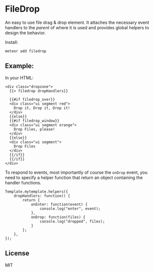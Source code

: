 # FileDrop

An easy to use file drag & drop element. It attaches the necessary
event handlers to the *parent* of where it is used and provides global
helpers to design the behavior.

Install:
```
meteor add filedrop
```

## Example:

In your HTML:

```
<div class="dropzone">
  {{> filedrop dropHandlers}}
  
  {{#if filedrop_over}}
  <div class="ui segment red">
    Drop it, Drop it, Drop it!
  </div>
  {{else}}
  {{#if filedrop_window}}
  <div class="ui segment orange">
    Drop Files, please!
  </div>
  {{else}}
  <div class="ui segment">
    Drop Files      
  </div>
  {{/if}}
  {{/if}}
</div>
```

To respond to events, most importantly of course the `onDrop` event, you need to specify a helper function that return an object containing the handler functions.

```
Template.mytemplate.helpers({
    dropHandlers: function() {
        return {
            onEnter: function(event) {
                console.log("enter", event);
            },
            onDrop: function(files) {
                console.log("dropped", files);
            }
        };
    },
});
```

## License

MIT
